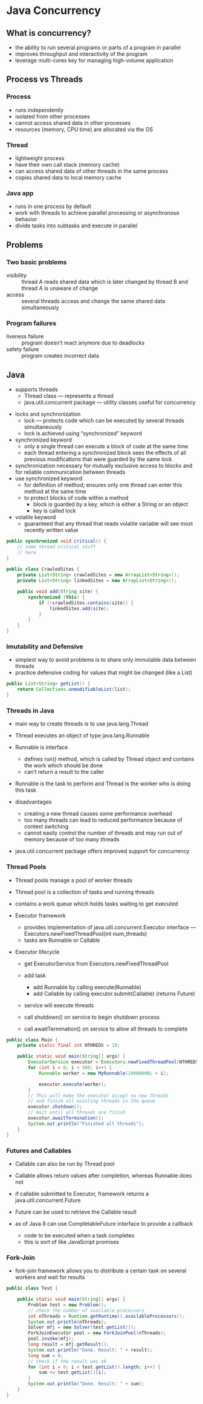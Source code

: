 # Java Concurrency

## What is concurrency?
* the ability to run several programs or parts of a program in parallel
* improves throughput and interactivity of the program
* leverage multi-cores key for managing high-volume application

## Process vs Threads

### Process

* runs independently
* isolated from other processes
* cannot access shared data in other processes
* resources (memory, CPU time) are allocated via the OS

### Thread

* lightweight process
* have their own call stack (memory cache)
* can access shared data of other threads in the same process
* copies shared data to local memory cache

### Java app

* runs in one process by default
* work with threads to achieve parallel processing or asynchronous behavior
* divide tasks into subtasks and execute in parallel

## Problems

### Two basic problems

<dl>
  <dt>visibility</dt>
  <dd>thread A reads shared data which is later changed by thread B and thread A is unaware of change</dd>

  <dt>access</dt>
  <dd>several threads access and change the same shared data simultaneously</dd>
</dl>

### Program failures

<dl>
  <dt>liveness failure</dt>
  <dd>program doesn’t react anymore due to deadlocks</dd>

  <dt>safety failure</dt>
  <dd>program creates incorrect data</dd>
</dl>

## Java

* supports threads
    - Thread class — represents a thread
    - java.util.concurrent package — utility classes useful for concurrency
- locks and synchronization
    - lock — protects code which can be executed by several threads simultaneously
    - lock is achieved using “synchronized” keyword
- synchronized keyword
    - only a single thread can execute a block of code at the same time
    - each thread entering a synchronized block sees the effects of all previous modifications that were guarded by the same lock
- synchronization necessary for mutually exclusive access to blocks and for reliable communication between threads
- use synchronized keyword
    - for definition of method; ensures only one thread can enter this method at the same time
    - to protect blocks of code within a method
      - block is guarded by a key, which is either a String or an object
      - key is called lock
- volatile keyword
    - guaranteed that any thread that reads volatile variable will see most recently written value

```java
public synchronized void critical() {
    // some thread critical stuff
    // here
}
  
public class CrawledSites {
    private List<String> crawledSites = new ArrayList<String>();
    private List<String> linkedSites = new ArrayList<String>();

    public void add(String site) {
        synchronized (this) {
            if (!crawledSites.contains(site)) {
                linkedSites.add(site);
            }
        }
    }
}
```

### Imutability and Defensive

- simplest way to avoid problems is to share only immutable data between threads
- practice defensive coding for values that might be changed (like a List)

```java
public List<String> getList() {
    return Collections.unmodifiableList(list);
}
```

### Threads in Java
- main way to create threads is to use java.lang.Thread
- Thread executes an object of type java.lang.Runnable
- Runnable is interface

    - defines run() method, which is called by Thread object and contains the work which should be done
    - can’t return a result to the caller
- Runnable is the task to perform and Thread is the worker who is doing this task
- disadvantages

    - creating a new thread causes some performance overhead
    - too many threads can lead to reduced performance because of context switching
    - cannot easily control the number of threads and may run out of memory because of too many threads
- java.util.concurrent package offers improved support for concurrency

### Thread Pools

- Thread pools manage a pool of worker threads
- Thread pool is a collection of tasks and running threads
- contains a work queue which holds tasks waiting to get executed
- Executor framework

    - provides implementation of java.util.concurrent.Executor interface — Executors.newFixedThreadPool(int num_threads)
    - tasks are Runnable or Callable
- Executor lifecycle

    - get ExecutorService from Executors.newFixedThreadPool
    - add task

        - add Runnable by calling execute(Runnable)
        - add Callable by calling executor.submit(Callable) (returns Future)
    - service will execute threads
    - call shutdown() on service to begin shutdown process
    - call awaitTermination() on service to allow all threads to complete

```java
public class Main {
    private static final int NTHREDS = 10;

    public static void main(String[] args) {
        ExecutorService executor = Executors.newFixedThreadPool(NTHREDS);
        for (int i = 0; i < 500; i++) {
            Runnable worker = new MyRunnable(10000000L + i);

            executor.execute(worker);
        }
        // This will make the executor accept no new threads
        // and finish all existing threads in the queue
        executor.shutdown();
        // Wait until all threads are finish
        executor.awaitTermination();
        System.out.println("Finished all threads");
    }
}
```

### Futures and Callables    

- Callable can also be run by Thread pool
- Callable allows return values after completion, whereas Runnable does not
- if callable submitted to Executor, framework returns a java.util.concurrent.Future
- Future can be used to retrieve the Callable result
- as of Java 8 can use CompletableFuture interface to provide a callback

    - code to be executed when a task completes
    - this is sort of like JavaScript promises

### Fork-Join

* fork-join framework allows you to distribute a certain task on several workers and wait for results

```java
public class Test {

    public static void main(String[] args) {
        Problem test = new Problem();
        // check the number of available processors
        int nThreads = Runtime.getRuntime().availableProcessors();
        System.out.println(nThreads);
        Solver mfj = new Solver(test.getList());
        ForkJoinExecutor pool = new ForkJoinPool(nThreads);
        pool.invoke(mfj);
        long result = mfj.getResult();
        System.out.println("Done. Result: " + result);
        long sum = 0;
        // check if the result was ok
        for (int i = 0; i < test.getList().length; i++) {
            sum += test.getList()[i];
        }
        System.out.println("Done. Result: " + sum);
    }
}
```